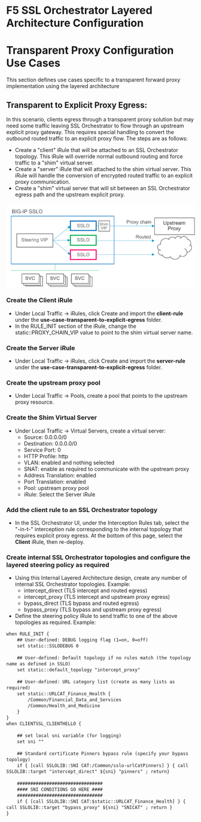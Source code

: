 # F5 SSL Orchestrator Layered Architecture Configuration
# Transparent Proxy Configuration Use Cases
This section defines use cases specific to a transparent forward proxy implementation using the layered architecture

## Transparent to Explicit Proxy Egress:
In this scenario, clients egress through a transparent proxy solution but may need some traffic leaving SSL Orchestrator to flow through an upstream explicit proxy gateway. This requires special handling to convert the outbound routed traffic to an explicit proxy flow. The steps are as follows:

- Create a "client" iRule that will be attached to an SSL Orchestrator topology. This iRule will override normal outbound routing and force traffic to a "shim" virtual server.
- Create a "server" iRule that will attached to the shim virtual server. This iRule will handle the conversion of encrypted routed traffic to an explicit proxy communication.
- Create a "shim" virtual server that will sit between an SSL Orchestrator egress path and the upstream explicit proxy.

![SSL Orchestrator Internal Layered Architecture](../../images/sslo-tp-to-ep-layered.png)

### Create the Client iRule
- Under Local Traffic -> iRules, click Create and import the **client-rule** under the **use-case-transparent-to-explicit-egress** folder.
- In the RULE_INIT section of the iRule, change the static::PROXY_CHAIN_VIP value to point to the shim virtual server name.


### Create the Server iRule
- Under Local Traffic -> iRules, click Create and import the **server-rule** under the **use-case-transparent-to-explicit-egress** folder.


### Create the upstream proxy pool
- Under Local Traffic -> Pools, create a pool that points to the upstream proxy resource.


### Create the Shim Virtual Server
- Under Local Traffic -> Virtual Servers, create a virtual server:
  - Source: 0.0.0.0/0
  - Destination: 0.0.0.0/0
  - Service Port: 0
  - HTTP Profile: http
  - VLAN: enabled and nothing selected
  - SNAT: enable as required to communicate with the upstream proxy
  - Address Translation: enabled
  - Port Translation: enabled
  - Pool: upstream proxy pool
  - iRule: Select the Server iRule


### Add the client rule to an SSL Orchestrator topology
- In the SSL Orchestrator UI, under the Interception Rules tab, select the "-in-t-" interception rule corresponding to the internal topology that requires explicit proxy egress. At the bottom of this page, select the **Client** iRule, then re-deploy.


### Create internal SSL Orchestrator topologies and configure the layered steering policy as required
- Using this Internal Layered Architecture design, create any number of internal SSL Orchestrator topologies. Example:
  - intercept_direct  (TLS intercept and routed egress)
  - intercept_proxy   (TLS intercept and upstream proxy egress)
  - bypass_direct     (TLS bypass and routed egress)
  - bypass_proxy      (TLS bypass and upstream proxy egress)
- Define the steering policy iRule to send traffic to one of the above topologies as required. Example:

```
when RULE_INIT {
    ## User-defined: DEBUG logging flag (1=on, 0=off)
    set static::SSLODEBUG 0

    ## User-defined: Default topology if no rules match (the topology name as defined in SSLO)
    set static::default_topology "intercept_proxy"

    ## User-defined: URL category list (create as many lists as required)
    set static::URLCAT_Finance_Health {
        /Common/Financial_Data_and_Services
        /Common/Health_and_Medicine
    }
}
when CLIENTSSL_CLIENTHELLO {

    ## set local sni variable (for logging)
    set sni ""

    ## Standard certificate Pinners bypass rule (specify your bypass topology)
    if { [call SSLOLIB::SNI CAT:/Common/sslo-urlCatPinners] } { call SSLOLIB::target "intercept_direct" ${sni} "pinners" ; return}

    ################################
    #### SNI CONDITIONS GO HERE ####
    ################################
    if { [call SSLOLIB::SNI CAT:$static::URLCAT_Finance_Health] } { call SSLOLIB::target "bypass_proxy" ${sni} "SNICAT" ; return }
}
```



